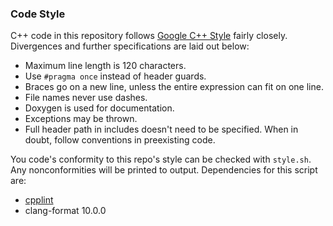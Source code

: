 ### Code Style
C++ code in this repository follows [Google C++ Style](https://google.github.io/styleguide/cppguide.html) fairly closely. Divergences and further specifications are laid out below:
* Maximum line length is 120 characters.
* Use `#pragma once` instead of header guards.
* Braces go on a new line, unless the entire expression can fit on one line.
* File names never use dashes.
* Doxygen is used for documentation.
* Exceptions may be thrown.
* Full header path in includes doesn't need to be specified.
When in doubt, follow conventions in preexisting code.

You code's conformity to this repo's style can be checked with `style.sh`. Any nonconformities will be printed to output. Dependencies for this script are:
* [cpplint](https://raw.githubusercontent.com/google/styleguide/gh-pages/cpplint/cpplint.py)
* clang-format 10.0.0